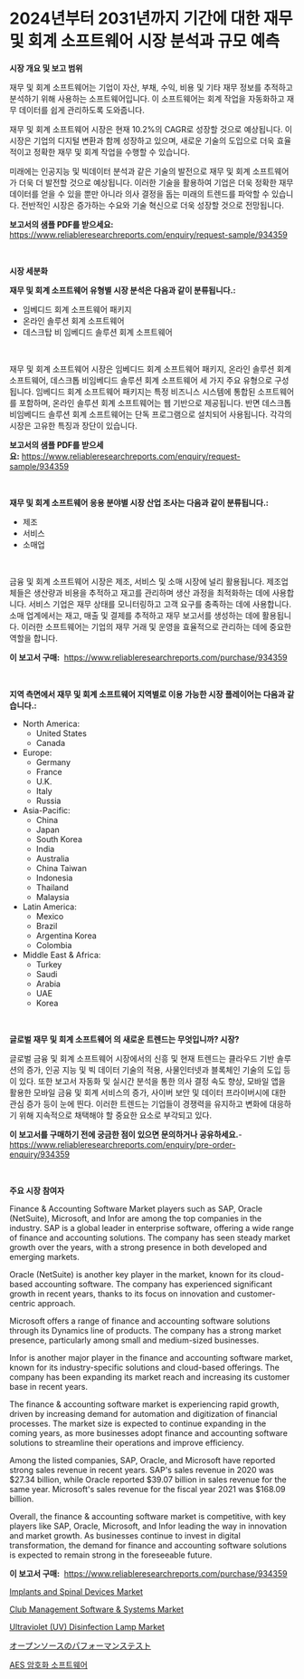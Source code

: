 <p><h1>2024년부터 2031년까지 기간에 대한 재무 및 회계 소프트웨어 시장 분석과 규모 예측</h1></p><p><strong>시장 개요 및 보고 범위</strong></p>
<p><p>재무 및 회계 소프트웨어는 기업이 자산, 부채, 수익, 비용 및 기타 재무 정보를 추적하고 분석하기 위해 사용하는 소프트웨어입니다. 이 소프트웨어는 회계 작업을 자동화하고 재무 데이터를 쉽게 관리하도록 도와줍니다.</p><p>재무 및 회계 소프트웨어 시장은 현재 10.2%의 CAGR로 성장할 것으로 예상됩니다. 이 시장은 기업의 디지털 변환과 함께 성장하고 있으며, 새로운 기술의 도입으로 더욱 효율적이고 정확한 재무 및 회계 작업을 수행할 수 있습니다.</p><p>미래에는 인공지능 및 빅데이터 분석과 같은 기술의 발전으로 재무 및 회계 소프트웨어가 더욱 더 발전할 것으로 예상됩니다. 이러한 기술을 활용하여 기업은 더욱 정확한 재무 데이터를 얻을 수 있을 뿐만 아니라 의사 결정을 돕는 미래의 트렌드를 파악할 수 있습니다. 전반적인 시장은 증가하는 수요와 기술 혁신으로 더욱 성장할 것으로 전망됩니다.</p></p>
<p><strong>보고서의 샘플 PDF를 받으세요:</strong> <a href="https://www.reliableresearchreports.com/enquiry/request-sample/934359">https://www.reliableresearchreports.com/enquiry/request-sample/934359</a></p>
<p>&nbsp;</p>
<p><strong>시장 세분화</strong></p>
<p><strong>재무 및 회계 소프트웨어 유형별 시장 분석은 다음과 같이 분류됩니다.:</strong></p>
<p><ul><li>임베디드 회계 소프트웨어 패키지</li><li>온라인 솔루션 회계 소프트웨어</li><li>데스크탑 비 임베디드 솔루션 회계 소프트웨어</li></ul></p>
<p>&nbsp;</p>
<p><p>재무 및 회계 소프트웨어 시장은 임베디드 회계 소프트웨어 패키지, 온라인 솔루션 회계 소프트웨어, 데스크톱 비임베디드 솔루션 회계 소프트웨어 세 가지 주요 유형으로 구성됩니다. 임베디드 회계 소프트웨어 패키지는 특정 비즈니스 시스템에 통합된 소프트웨어를 포함하며, 온라인 솔루션 회계 소프트웨어는 웹 기반으로 제공됩니다. 반면 데스크톱 비임베디드 솔루션 회계 소프트웨어는 단독 프로그램으로 설치되어 사용됩니다. 각각의 시장은 고유한 특징과 장단이 있습니다.</p></p>
<p><strong>보고서의 샘플 PDF를 받으세요:</strong>&nbsp;<a href="https://www.reliableresearchreports.com/enquiry/request-sample/934359">https://www.reliableresearchreports.com/enquiry/request-sample/934359</a></p>
<p>&nbsp;</p>
<p><strong> 재무 및 회계 소프트웨어 응용 분야별 시장 산업 조사는 다음과 같이 분류됩니다.:</strong></p>
<p><ul><li>제조</li><li>서비스</li><li>소매업</li></ul></p>
<p>&nbsp;</p>
<p><p>금융 및 회계 소프트웨어 시장은 제조, 서비스 및 소매 시장에 널리 활용됩니다. 제조업체들은 생산량과 비용을 추적하고 재고를 관리하며 생산 과정을 최적화하는 데에 사용합니다. 서비스 기업은 재무 상태를 모니터링하고 고객 요구를 충족하는 데에 사용합니다. 소매 업계에서는 재고, 매출 및 결제를 추적하고 재무 보고서를 생성하는 데에 활용됩니다. 이러한 소프트웨어는 기업의 재무 거래 및 운영을 효율적으로 관리하는 데에 중요한 역할을 합니다.</p></p>
<p><strong>이 보고서 구매:</strong>&nbsp; <a href="https://www.reliableresearchreports.com/purchase/934359">https://www.reliableresearchreports.com/purchase/934359</a></p>
<p>&nbsp;</p>
<p><strong>지역 측면에서 재무 및 회계 소프트웨어 지역별로 이용 가능한 시장 플레이어는 다음과 같습니다.:</strong></p>
<p><ul>
    <li>
        North America:
        <ul>
            <li>United States</li>
            <li>Canada</li>
        </ul>
    </li>
    <li>
        Europe:
        <ul>
            <li>Germany</li>
            <li>France</li>
            <li>U.K.</li>
            <li>Italy</li>
            <li>Russia</li>
        </ul>
    </li>
    <li>
        Asia-Pacific:
        <ul>
            <li>China</li>
            <li>Japan</li>
            <li>South Korea</li>
            <li>India</li>
            <li>Australia</li>
            <li>China Taiwan</li>
            <li>Indonesia</li>
            <li>Thailand</li>
            <li>Malaysia</li>
        </ul>
    </li>
    <li>
        Latin America:
        <ul>
            <li>Mexico</li>
            <li>Brazil</li>
            <li>Argentina Korea</li>
            <li>Colombia</li>
        </ul>
    </li>
    <li>
        Middle East & Africa:
        <ul>
            <li>Turkey</li>
            <li>Saudi</li>
            <li>Arabia</li>
            <li>UAE</li>
            <li>Korea</li>
        </ul>
    </li>
    </ul></p>
<p>&nbsp;</p>
<p><strong>글로벌 재무 및 회계 소프트웨어 의 새로운 트렌드는 무엇입니까? 시장?</strong></p>
<p><p>글로벌 금융 및 회계 소프트웨어 시장에서의 신흥 및 현재 트렌드는 클라우드 기반 솔루션의 증가, 인공 지능 및 빅 데이터 기술의 적용, 사물인터넷과 블록체인 기술의 도입 등이 있다. 또한 보고서 자동화 및 실시간 분석을 통한 의사 결정 속도 향상, 모바일 앱을 활용한 모바일 금융 및 회계 서비스의 증가, 사이버 보안 및 데이터 프라이버시에 대한 관심 증가 등이 눈에 띈다. 이러한 트렌드는 기업들이 경쟁력을 유지하고 변화에 대응하기 위해 지속적으로 채택해야 할 중요한 요소로 부각되고 있다.</p></p>
<p><strong>이 보고서를 구매하기 전에 궁금한 점이 있으면 문의하거나 공유하세요.</strong>- <a href="https://www.reliableresearchreports.com/enquiry/pre-order-enquiry/934359">https://www.reliableresearchreports.com/enquiry/pre-order-enquiry/934359</a></p>
<p>&nbsp;</p>
<p><strong>주요 시장 참여자</strong></p>
<p><p>Finance & Accounting Software Market players such as SAP, Oracle (NetSuite), Microsoft, and Infor are among the top companies in the industry. SAP is a global leader in enterprise software, offering a wide range of finance and accounting solutions. The company has seen steady market growth over the years, with a strong presence in both developed and emerging markets.</p><p>Oracle (NetSuite) is another key player in the market, known for its cloud-based accounting software. The company has experienced significant growth in recent years, thanks to its focus on innovation and customer-centric approach.</p><p>Microsoft offers a range of finance and accounting software solutions through its Dynamics line of products. The company has a strong market presence, particularly among small and medium-sized businesses.</p><p>Infor is another major player in the finance and accounting software market, known for its industry-specific solutions and cloud-based offerings. The company has been expanding its market reach and increasing its customer base in recent years.</p><p>The finance & accounting software market is experiencing rapid growth, driven by increasing demand for automation and digitization of financial processes. The market size is expected to continue expanding in the coming years, as more businesses adopt finance and accounting software solutions to streamline their operations and improve efficiency.</p><p>Among the listed companies, SAP, Oracle, and Microsoft have reported strong sales revenue in recent years. SAP's sales revenue in 2020 was $27.34 billion, while Oracle reported $39.07 billion in sales revenue for the same year. Microsoft's sales revenue for the fiscal year 2021 was $168.09 billion.</p><p>Overall, the finance & accounting software market is competitive, with key players like SAP, Oracle, Microsoft, and Infor leading the way in innovation and market growth. As businesses continue to invest in digital transformation, the demand for finance and accounting software solutions is expected to remain strong in the foreseeable future.</p></p>
<p><strong>이 보고서 구매:</strong>&nbsp;&nbsp;<a href="https://www.reliableresearchreports.com/purchase/934359">https://www.reliableresearchreports.com/purchase/934359</a></p>
<p><p><a href="https://ivy-potential-64b.notion.site/Global-Implants-and-Spinal-Devices-Market-by-Types-Applications-and-Major-Players-with-Regional-G-1f03413b85e741af95386aa7903ec70d">Implants and Spinal Devices Market</a></p><p><a href="https://issuu.com/reportprime-2/docs/club-management-software-systems-market-size-2030.">Club Management Software & Systems Market</a></p><p><a href="https://nifty-kite-d51.notion.site/Ultraviolet-UV-Disinfection-Lamp-Market-Size-Focuses-on-Market-Dynamics-In-Depth-Analysis-and-Fut-3863068c04b34f08ae2f463dedae68b0">Ultraviolet (UV) Disinfection Lamp Market</a></p><p><a href="https://github.com/cbigkbh02719/Market-Research-Report-List-1/blob/main/8741888184432.md">オープンソースのパフォーマンステスト</a></p><p><a href="https://github.com/vsr06p4p49/Market-Research-Report-List-1/blob/main/6648088184457.md">AES 암호화 소프트웨어</a></p></p>
